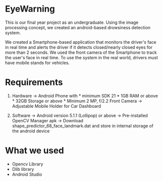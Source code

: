 # EyeWarning

This is our final year project as an undergraduate. Using the image processing concept, we created an android-based drowsiness detection system.

We created a Smartphone-based application that monitors the driver's face in real time and alerts the driver if it detects closed/nearly closed eyes for more than 2 seconds. We used the front camera of the Smartphone to track the user's face in real time. To use the system in the real world, drivers must have mobile stands for vehicles. 


# Requirements

1. Hardware
    -> Android Phone with
        * minimum SDK 21
        * 1GB RAM or above
        * 32GB Storage or above
        * Minimum 2 MP, f/2.2 Front Camera
    ->  Adjustable Mobile Holder for Car Dashboard

2. Software
    -> Android version 5.1.1 (Lollipop) or above
    -> Pre-installed OpenCV Manager apk
    -> Download shape_predictor_68_face_landmark.dat and store in internal storage of the android device


# What we used
- Opencv Library
- Dlib library
- Android Studio









